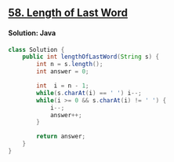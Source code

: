 ## [58. Length of Last Word](https://leetcode.com/problems/length-of-last-word/description/)

#### Solution: Java
```java
class Solution {
    public int lengthOfLastWord(String s) {
        int n = s.length();
        int answer = 0;

        int  i = n - 1;
        while(s.charAt(i) == ' ') i--;
        while(i >= 0 && s.charAt(i) != ' ') {
            i--;
            answer++;
        }

        return answer;
    }
}
```